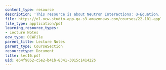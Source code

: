 ```yaml
---
content_type: resource
description: 'This resource is about Neutron Interactions: Q-Equation, Elastic Scattering.'
file: https://ol-ocw-studio-app-qa.s3.amazonaws.com/courses/22-101-applied-nuclear-physics-fall-2006/e64f9052c5e2b41b83413015c141422b_lec16.pdf
file_type: application/pdf
learning_resource_types:
- Lecture Notes
ocw_type: OCWFile
parent_title: Lecture Notes
parent_type: CourseSection
resourcetype: Document
title: lec16.pdf
uid: e64f9052-c5e2-b41b-8341-3015c141422b
---
```

